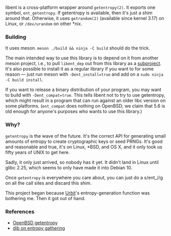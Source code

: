 libent is a cross-platform wrapper around `getentropy(2)`. It exports
one symbol, `ent_getentropy`. If getentropy is available, then it's just
a shim around that. Otherwise, it uses `getrandom(2)` (available since
kernel 3.17) on Linux, or `/dev/urandom` on other \*nix.

### Building

It uses meson. `meson ./build && ninja -C build` should do the trick.

The main intended way to use this library is to depend on it from
another meson project, i.e., to pull `libent_dep` out from this library
as a [subproject](https://mesonbuild.com/Subprojects.html). It's also
possible to install it as a regular library if you want to for some
reason — just run meson with `-Dent_install=true` and add on a `sudo
ninja -C build install`.

If you want to release a binary distribution of your program, you may
want to build with `-Dent_compat=true`. This tells libent not to try to
use getentropy, which might result in a program that can run against
an older libc version on some platforms. (`ent_compat` does nothing on
OpenBSD; we claim that 5.6 is old enough for anyone's purposes who wants
to use this library.)

### Why?

`getentropy` is the wave of the future. It's the correct API for
generating small amounts of entropy to create cryptographic keys or seed
PRNGs. It's good and reasonable and true, it's on Linux, \*BSD, and OS
X, and it only took us fifty years of UNIX to get here.

Sadly, it only just arrived, so nobody has it yet. It didn't land in
Linux until glibc 2.25, which seems to only have made it into Debian 10.

Once `getentropy` is everywhere you care about, you can just do a
s/ent\_//g on all the call sites and discard this shim.

This project began because [Urbit](https://github.com/urbit/urbit)'s
entropy-generation function was bothering me. Then it got out of hand.

### References

* [OpenBSD getentropy](https://man.openbsd.org/cgi-bin/man.cgi/OpenBSD-current/man2/getentropy.2)
* [djb on entropy gathering](https://blog.cr.yp.to/20140205-entropy.html)
